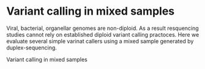 # Variant calling in mixed samples

Viral, bacterial, organellar genomes are non-diploid. As a result resquencing studies cannot rely on established diploid variant calling practoces. Here we evaluate several simple varinat callers using a mixed sample generated by duplex-sequencing. 

Variant calling in mixed samples
